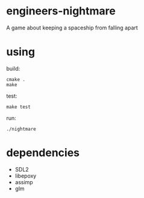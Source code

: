 # engineers-nightmare
A game about keeping a spaceship from falling apart


# using

build:

    cmake .
    make

test:

    make test

run:

    ./nightmare

# dependencies

* SDL2
* libepoxy
* assimp
* glm



